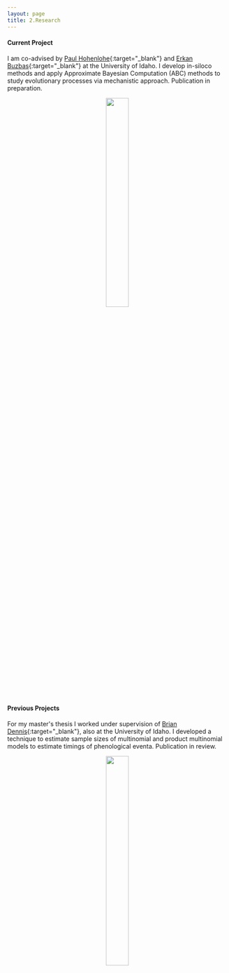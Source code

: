 ```yaml
---
layout: page
title: 2.Research 
---
```



#### Current Project ####
I am co-advised by [Paul Hohenlohe](http://hohenlohelab.github.io/){:target="_blank"} and [Erkan Buzbas](http://webpages.uidaho.edu/erkanbuzbas/){:target="_blank"} at the University of Idaho. I develop in-siloco methods and apply Approximate Bayesian Computation (ABC) methods to study evolutionary processes via mechanistic approach. Publication in preparation.




<figure><center>
  <img width="35%" height="35%" src="https://martynalukaszewicz.github.io/stochastic.png"/>
</center></figure>




#### Previous Projects ####
For my master's thesis I worked under supervision of [Brian Dennis](https://www.uidaho.edu/cnr/faculty/dennis/){:target="_blank"}, also at the University of Idaho. I developed a technique to estimate sample sizes of multinomial and product multinomial models to estimate timings of phenological eventa. Publication in review.






<figure><center>
  <img width="35%" height="35%" src="https://martynalukaszewicz.github.io/DK.png"/>
</center></figure>







